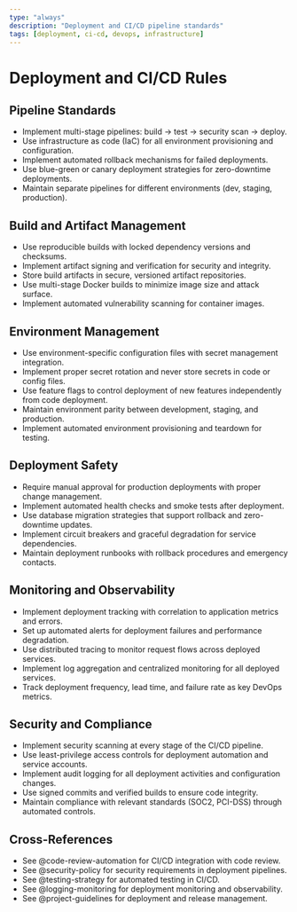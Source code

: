 ```yaml
---
type: "always"
description: "Deployment and CI/CD pipeline standards"
tags: [deployment, ci-cd, devops, infrastructure]
---
```


# Deployment and CI/CD Rules

## Pipeline Standards
- Implement multi-stage pipelines: build → test → security scan → deploy.
- Use infrastructure as code (IaC) for all environment provisioning and configuration.
- Implement automated rollback mechanisms for failed deployments.
- Use blue-green or canary deployment strategies for zero-downtime deployments.
- Maintain separate pipelines for different environments (dev, staging, production).

## Build and Artifact Management
- Use reproducible builds with locked dependency versions and checksums.
- Implement artifact signing and verification for security and integrity.
- Store build artifacts in secure, versioned artifact repositories.
- Use multi-stage Docker builds to minimize image size and attack surface.
- Implement automated vulnerability scanning for container images.

## Environment Management
- Use environment-specific configuration files with secret management integration.
- Implement proper secret rotation and never store secrets in code or config files.
- Use feature flags to control deployment of new features independently from code deployment.
- Maintain environment parity between development, staging, and production.
- Implement automated environment provisioning and teardown for testing.

## Deployment Safety
- Require manual approval for production deployments with proper change management.
- Implement automated health checks and smoke tests after deployment.
- Use database migration strategies that support rollback and zero-downtime updates.
- Implement circuit breakers and graceful degradation for service dependencies.
- Maintain deployment runbooks with rollback procedures and emergency contacts.

## Monitoring and Observability
- Implement deployment tracking with correlation to application metrics and errors.
- Set up automated alerts for deployment failures and performance degradation.
- Use distributed tracing to monitor request flows across deployed services.
- Implement log aggregation and centralized monitoring for all deployed services.
- Track deployment frequency, lead time, and failure rate as key DevOps metrics.

## Security and Compliance
- Implement security scanning at every stage of the CI/CD pipeline.
- Use least-privilege access controls for deployment automation and service accounts.
- Implement audit logging for all deployment activities and configuration changes.
- Use signed commits and verified builds to ensure code integrity.
- Maintain compliance with relevant standards (SOC2, PCI-DSS) through automated controls.

## Cross-References
- See @code-review-automation for CI/CD integration with code review.
- See @security-policy for security requirements in deployment pipelines.
- See @testing-strategy for automated testing in CI/CD.
- See @logging-monitoring for deployment monitoring and observability.
- See @project-guidelines for deployment and release management.
